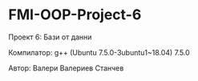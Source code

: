 # FMI-OOP-Project-6
Проект 6: Бази от данни

Компилатор: g++ (Ubuntu 7.5.0-3ubuntu1~18.04) 7.5.0

Автор: Валери Валериев Станчев
